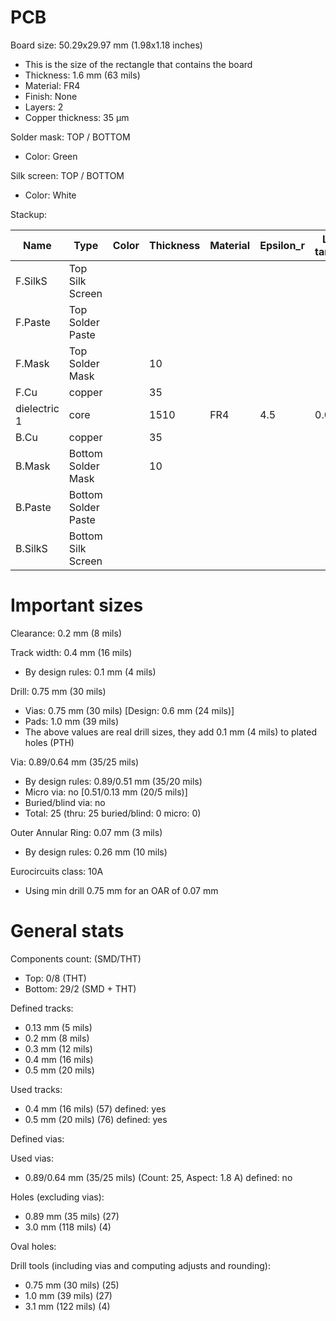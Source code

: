 # PCB

Board size: 50.29x29.97 mm (1.98x1.18 inches)

- This is the size of the rectangle that contains the board
- Thickness: 1.6 mm (63 mils)
- Material: FR4
- Finish: None
- Layers: 2
- Copper thickness: 35 µm

Solder mask: TOP / BOTTOM

- Color: Green

Silk screen: TOP / BOTTOM

- Color: White


Stackup:

| Name                 | Type                 | Color            | Thickness | Material        | Epsilon_r | Loss tangent |
|----------------------|----------------------|------------------|-----------|-----------------|-----------|--------------|
| F.SilkS              | Top Silk Screen      |                  |           |                 |           |              |
| F.Paste              | Top Solder Paste     |                  |           |                 |           |              |
| F.Mask               | Top Solder Mask      |                  |        10 |                 |           |              |
| F.Cu                 | copper               |                  |        35 |                 |           |              |
| dielectric 1         | core                 |                  |      1510 | FR4             |       4.5 |        0.020 |
| B.Cu                 | copper               |                  |        35 |                 |           |              |
| B.Mask               | Bottom Solder Mask   |                  |        10 |                 |           |              |
| B.Paste              | Bottom Solder Paste  |                  |           |                 |           |              |
| B.SilkS              | Bottom Silk Screen   |                  |           |                 |           |              |

# Important sizes

Clearance: 0.2 mm (8 mils)

Track width: 0.4 mm (16 mils)

- By design rules: 0.1 mm (4 mils)

Drill: 0.75 mm (30 mils)

- Vias: 0.75 mm (30 mils) [Design: 0.6 mm (24 mils)]
- Pads: 1.0 mm (39 mils)
- The above values are real drill sizes, they add 0.1 mm (4 mils) to plated holes (PTH)

Via: 0.89/0.64 mm (35/25 mils)

- By design rules: 0.89/0.51 mm (35/20 mils)
- Micro via: no [0.51/0.13 mm (20/5 mils)]
- Buried/blind via: no
- Total: 25 (thru: 25 buried/blind: 0 micro: 0)

Outer Annular Ring: 0.07 mm (3 mils)

- By design rules: 0.26 mm (10 mils)

Eurocircuits class: 10A
- Using min drill 0.75 mm for an OAR of 0.07 mm


# General stats

Components count: (SMD/THT)

- Top: 0/8 (THT)
- Bottom: 29/2 (SMD + THT)

Defined tracks:

- 0.13 mm (5 mils)
- 0.2 mm (8 mils)
- 0.3 mm (12 mils)
- 0.4 mm (16 mils)
- 0.5 mm (20 mils)

Used tracks:

- 0.4 mm (16 mils) (57) defined: yes
- 0.5 mm (20 mils) (76) defined: yes

Defined vias:


Used vias:

- 0.89/0.64 mm (35/25 mils) (Count: 25, Aspect: 1.8 A) defined: no

Holes (excluding vias):

- 0.89 mm (35 mils) (27)
- 3.0 mm (118 mils) (4)

Oval holes:


Drill tools (including vias and computing adjusts and rounding):

- 0.75 mm (30 mils) (25)
- 1.0 mm (39 mils) (27)
- 3.1 mm (122 mils) (4)





